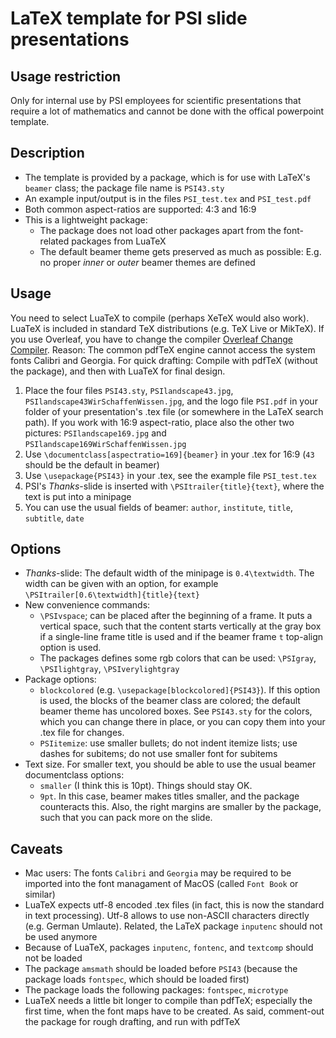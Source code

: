 # LaTeX template for PSI slide presentations

## Usage restriction

Only for internal use by PSI employees for scientific presentations that require a lot of mathematics and cannot be done with the offical powerpoint template.


## Description

- The template is provided by a package, which is for use with LaTeX's `beamer` class; the package file name is `PSI43.sty`
- An example input/output is in the files `PSI_test.tex` and `PSI_test.pdf`
- Both common aspect-ratios are supported: 4:3 and 16:9
- This is a lightweight package: 
  - The package does not load other packages apart from the font-related packages from LuaTeX
  - The default beamer theme gets preserved as much as possible: E.g. no proper _inner_ or _outer_ beamer themes are defined


## Usage

You need to select LuaTeX to compile (perhaps XeTeX would also work). LuaTeX is included in standard TeX distributions (e.g. TeX Live or MikTeX). If you use Overleaf, you have to change the compiler [Overleaf Change Compiler](https://www.overleaf.com/learn/how-to/Changing_compiler). Reason: The common pdfTeX engine cannot access the system fonts Calibri and Georgia. For quick drafting: Compile with pdfTeX (without the package), and then with LuaTeX for final design.

1. Place the four files `PSI43.sty`, `PSIlandscape43.jpg`, `PSIlandscape43WirSchaffenWissen.jpg`, and the logo file `PSI.pdf` in your folder of your presentation's .tex file (or somewhere in the LaTeX search path). If you work with 16:9 aspect-ratio, place also the other two pictures: `PSIlandscape169.jpg` and `PSIlandscape169WirSchaffenWissen.jpg`
2. Use `\documentclass[aspectratio=169]{beamer}` in your .tex for 16:9 (`43` should be the default in beamer)
3. Use `\usepackage{PSI43}` in your .tex, see the example file `PSI_test.tex`
4. PSI's _Thanks_-slide is inserted with `\PSItrailer{title}{text}`, where the text is put into a minipage
5. You can use the usual fields of beamer: `author`, `institute`, `title`, `subtitle`, `date` 


## Options

- _Thanks_-slide: The default width of the minipage is `0.4\textwidth`. The width can be given with an option, for example `\PSItrailer[0.6\textwidth]{title}{text}`
- New convenience commands: 
  - `\PSIvspace`; can be placed after the beginning of a frame. It puts a vertical space, such that the content starts vertically at the gray box if a single-line frame title is used and if the beamer frame `t` top-align option is used.
  - The packages defines some rgb colors that can be used: `\PSIgray`, `\PSIlightgray`, `\PSIverylightgray`
- Package options: 
    - `blockcolored` (e.g. `\usepackage[blockcolored]{PSI43}`). If this option is used, the blocks of the beamer class are colored; the default beamer theme has uncolored boxes. See `PSI43.sty` for the colors, which you can change there in place, or you can copy them into your .tex file for changes.
	- `PSIitemize`: use smaller bullets; do not indent itemize lists; use dashes for subitems; do not use smaller font for subitems
- Text size. For smaller text, you should be able to use the usual beamer documentclass options:
  - `smaller` (I think this is 10pt). Things should stay OK.
  - `9pt`. In this case, beamer makes titles smaller, and the package counteracts this. Also, the right margins are smaller by the package, such that you can pack more on the slide. 



## Caveats

- Mac users: The fonts `Calibri` and `Georgia` may be required to be imported into the font managament of MacOS (called `Font Book` or similar)
- LuaTeX expects utf-8 encoded .tex files (in fact, this is now the standard in text processing). Utf-8 allows to use non-ASCII characters directly (e.g. German Umlaute). Related, the LaTeX package `inputenc` should not be used anymore
- Because of LuaTeX, packages `inputenc`, `fontenc`, and `textcomp` should not be loaded
- The package `amsmath` should be loaded before `PSI43` (because the package loads `fontspec`, which should be loaded first)
- The package loads the following packages: `fontspec`, `microtype`
- LuaTeX needs a little bit longer to compile than pdfTeX; especially the first time, when the font maps have to be created. As said, comment-out the package for rough drafting, and run with pdfTeX
